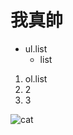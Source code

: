 # 我真帥
* ul.list
  * list
1. ol.list
2. 2
3. 3

![cat](https://cdn.britannica.com/91/181391-050-1DA18304/cat-toes-paw-number-paws-tiger-tabby.jpg)
